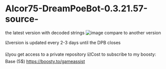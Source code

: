 # Alcor75-DreamPoeBot-0.3.21.57-source-
the latest version with decoded strings
![image](https://github.com/vlaskinarita/Alcor75-DreamPoeBot-0.3.21.57-source-/assets/120003563/b5ffb00d-fdfa-44bc-a185-4bf6b286fe47)
compare to another version

☑️version is updated every 2-3 days until the DPB closes

☑️you get access to a private repository
☑️Cost to subscribe to my boosty: Base (5$) https://boosty.to/gameassist 
